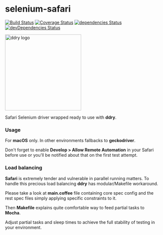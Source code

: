 # selenium-safari

[![Build Status](https://travis-ci.org/ddry/selenium-safari.svg?branch=master)](https://travis-ci.org/ddry/selenium-safari) [![Coverage Status](https://coveralls.io/repos/github/ddry/selenium-safari/badge.svg?branch=master)](https://coveralls.io/github/ddry/selenium-safari?branch=master) [![dependencies Status](https://david-dm.org/ddry/selenium-safari/status.svg)](https://david-dm.org/ddry/selenium-safari) [![devDependencies Status](https://david-dm.org/ddry/selenium-safari/dev-status.svg)](https://david-dm.org/ddry/selenium-safari?type=dev)

<img src="https://cloud.githubusercontent.com/assets/5163953/22628172/6b91f120-ebe0-11e6-8456-0f5b2dc3a553.png" alt="ddry logo" width="250">

Safari Selenium driver wrapped ready to use with **ddry**.

### Usage

For **macOS** only. In other environments fallbacks to **geckodriver**.

Don't forget to enable **Develop > Allow Remote Automation** in your Safari before use or you'll be notified about that on the first test attempt.

### Load balancing

**Safari** is extremely tender and vulnerable in parallel running matters. To handle this precious load balancing **ddry** has modular/Makefile workaround.

Please take a look at **main.coffee** file containing core spec config and the rest spec files simply applying specific constraints to it.

Then **Makefile** explains quite comfortable way to feed partial tasks to **Mocha**.

Adjust partial tasks and sleep times to achieve the full stability of testing in your environment.
